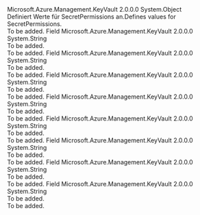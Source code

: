 <Type Name="SecretPermissions" FullName="Microsoft.Azure.Management.KeyVault.Models.SecretPermissions">
  <TypeSignature Language="C#" Value="public static class SecretPermissions" />
  <TypeSignature Language="ILAsm" Value=".class public auto ansi abstract sealed beforefieldinit SecretPermissions extends System.Object" />
  <TypeSignature Language="DocId" Value="T:Microsoft.Azure.Management.KeyVault.Models.SecretPermissions" />
  <TypeSignature Language="VB.NET" Value="Public Class SecretPermissions" />
  <TypeSignature Language="F#" Value="type SecretPermissions = class" />
  <AssemblyInfo>
    <AssemblyName>Microsoft.Azure.Management.KeyVault</AssemblyName>
    <AssemblyVersion>2.0.0.0</AssemblyVersion>
  </AssemblyInfo>
  <Base>
    <BaseTypeName>System.Object</BaseTypeName>
  </Base>
  <Interfaces />
  <Docs>
    <summary>
            <span data-ttu-id="d8b89-101">Definiert Werte für SecretPermissions an.</span><span class="sxs-lookup"><span data-stu-id="d8b89-101">Defines values for SecretPermissions.</span></span>
            </summary>
    <remarks>To be added.</remarks>
  </Docs>
  <Members>
    <Member MemberName="Backup">
      <MemberSignature Language="C#" Value="public const string Backup;" />
      <MemberSignature Language="ILAsm" Value=".field public static literal string Backup" />
      <MemberSignature Language="DocId" Value="F:Microsoft.Azure.Management.KeyVault.Models.SecretPermissions.Backup" />
      <MemberSignature Language="VB.NET" Value="Public Const Backup As String " />
      <MemberSignature Language="F#" Value="val mutable Backup : string" Usage="Microsoft.Azure.Management.KeyVault.Models.SecretPermissions.Backup" />
      <MemberType>Field</MemberType>
      <AssemblyInfo>
        <AssemblyName>Microsoft.Azure.Management.KeyVault</AssemblyName>
        <AssemblyVersion>2.0.0.0</AssemblyVersion>
      </AssemblyInfo>
      <ReturnValue>
        <ReturnType>System.String</ReturnType>
      </ReturnValue>
      <Docs>
        <summary>To be added.</summary>
        <remarks>To be added.</remarks>
      </Docs>
    </Member>
    <Member MemberName="Delete">
      <MemberSignature Language="C#" Value="public const string Delete;" />
      <MemberSignature Language="ILAsm" Value=".field public static literal string Delete" />
      <MemberSignature Language="DocId" Value="F:Microsoft.Azure.Management.KeyVault.Models.SecretPermissions.Delete" />
      <MemberSignature Language="VB.NET" Value="Public Const Delete As String " />
      <MemberSignature Language="F#" Value="val mutable Delete : string" Usage="Microsoft.Azure.Management.KeyVault.Models.SecretPermissions.Delete" />
      <MemberType>Field</MemberType>
      <AssemblyInfo>
        <AssemblyName>Microsoft.Azure.Management.KeyVault</AssemblyName>
        <AssemblyVersion>2.0.0.0</AssemblyVersion>
      </AssemblyInfo>
      <ReturnValue>
        <ReturnType>System.String</ReturnType>
      </ReturnValue>
      <Docs>
        <summary>To be added.</summary>
        <remarks>To be added.</remarks>
      </Docs>
    </Member>
    <Member MemberName="Get">
      <MemberSignature Language="C#" Value="public const string Get;" />
      <MemberSignature Language="ILAsm" Value=".field public static literal string Get" />
      <MemberSignature Language="DocId" Value="F:Microsoft.Azure.Management.KeyVault.Models.SecretPermissions.Get" />
      <MemberSignature Language="VB.NET" Value="Public Const Get As String " />
      <MemberSignature Language="F#" Value="val mutable Get : string" Usage="Microsoft.Azure.Management.KeyVault.Models.SecretPermissions.Get" />
      <MemberType>Field</MemberType>
      <AssemblyInfo>
        <AssemblyName>Microsoft.Azure.Management.KeyVault</AssemblyName>
        <AssemblyVersion>2.0.0.0</AssemblyVersion>
      </AssemblyInfo>
      <ReturnValue>
        <ReturnType>System.String</ReturnType>
      </ReturnValue>
      <Docs>
        <summary>To be added.</summary>
        <remarks>To be added.</remarks>
      </Docs>
    </Member>
    <Member MemberName="List">
      <MemberSignature Language="C#" Value="public const string List;" />
      <MemberSignature Language="ILAsm" Value=".field public static literal string List" />
      <MemberSignature Language="DocId" Value="F:Microsoft.Azure.Management.KeyVault.Models.SecretPermissions.List" />
      <MemberSignature Language="VB.NET" Value="Public Const List As String " />
      <MemberSignature Language="F#" Value="val mutable List : string" Usage="Microsoft.Azure.Management.KeyVault.Models.SecretPermissions.List" />
      <MemberType>Field</MemberType>
      <AssemblyInfo>
        <AssemblyName>Microsoft.Azure.Management.KeyVault</AssemblyName>
        <AssemblyVersion>2.0.0.0</AssemblyVersion>
      </AssemblyInfo>
      <ReturnValue>
        <ReturnType>System.String</ReturnType>
      </ReturnValue>
      <Docs>
        <summary>To be added.</summary>
        <remarks>To be added.</remarks>
      </Docs>
    </Member>
    <Member MemberName="Purge">
      <MemberSignature Language="C#" Value="public const string Purge;" />
      <MemberSignature Language="ILAsm" Value=".field public static literal string Purge" />
      <MemberSignature Language="DocId" Value="F:Microsoft.Azure.Management.KeyVault.Models.SecretPermissions.Purge" />
      <MemberSignature Language="VB.NET" Value="Public Const Purge As String " />
      <MemberSignature Language="F#" Value="val mutable Purge : string" Usage="Microsoft.Azure.Management.KeyVault.Models.SecretPermissions.Purge" />
      <MemberType>Field</MemberType>
      <AssemblyInfo>
        <AssemblyName>Microsoft.Azure.Management.KeyVault</AssemblyName>
        <AssemblyVersion>2.0.0.0</AssemblyVersion>
      </AssemblyInfo>
      <ReturnValue>
        <ReturnType>System.String</ReturnType>
      </ReturnValue>
      <Docs>
        <summary>To be added.</summary>
        <remarks>To be added.</remarks>
      </Docs>
    </Member>
    <Member MemberName="Recover">
      <MemberSignature Language="C#" Value="public const string Recover;" />
      <MemberSignature Language="ILAsm" Value=".field public static literal string Recover" />
      <MemberSignature Language="DocId" Value="F:Microsoft.Azure.Management.KeyVault.Models.SecretPermissions.Recover" />
      <MemberSignature Language="VB.NET" Value="Public Const Recover As String " />
      <MemberSignature Language="F#" Value="val mutable Recover : string" Usage="Microsoft.Azure.Management.KeyVault.Models.SecretPermissions.Recover" />
      <MemberType>Field</MemberType>
      <AssemblyInfo>
        <AssemblyName>Microsoft.Azure.Management.KeyVault</AssemblyName>
        <AssemblyVersion>2.0.0.0</AssemblyVersion>
      </AssemblyInfo>
      <ReturnValue>
        <ReturnType>System.String</ReturnType>
      </ReturnValue>
      <Docs>
        <summary>To be added.</summary>
        <remarks>To be added.</remarks>
      </Docs>
    </Member>
    <Member MemberName="Restore">
      <MemberSignature Language="C#" Value="public const string Restore;" />
      <MemberSignature Language="ILAsm" Value=".field public static literal string Restore" />
      <MemberSignature Language="DocId" Value="F:Microsoft.Azure.Management.KeyVault.Models.SecretPermissions.Restore" />
      <MemberSignature Language="VB.NET" Value="Public Const Restore As String " />
      <MemberSignature Language="F#" Value="val mutable Restore : string" Usage="Microsoft.Azure.Management.KeyVault.Models.SecretPermissions.Restore" />
      <MemberType>Field</MemberType>
      <AssemblyInfo>
        <AssemblyName>Microsoft.Azure.Management.KeyVault</AssemblyName>
        <AssemblyVersion>2.0.0.0</AssemblyVersion>
      </AssemblyInfo>
      <ReturnValue>
        <ReturnType>System.String</ReturnType>
      </ReturnValue>
      <Docs>
        <summary>To be added.</summary>
        <remarks>To be added.</remarks>
      </Docs>
    </Member>
    <Member MemberName="Set">
      <MemberSignature Language="C#" Value="public const string Set;" />
      <MemberSignature Language="ILAsm" Value=".field public static literal string Set" />
      <MemberSignature Language="DocId" Value="F:Microsoft.Azure.Management.KeyVault.Models.SecretPermissions.Set" />
      <MemberSignature Language="VB.NET" Value="Public Const Set As String " />
      <MemberSignature Language="F#" Value="val mutable Set : string" Usage="Microsoft.Azure.Management.KeyVault.Models.SecretPermissions.Set" />
      <MemberType>Field</MemberType>
      <AssemblyInfo>
        <AssemblyName>Microsoft.Azure.Management.KeyVault</AssemblyName>
        <AssemblyVersion>2.0.0.0</AssemblyVersion>
      </AssemblyInfo>
      <ReturnValue>
        <ReturnType>System.String</ReturnType>
      </ReturnValue>
      <Docs>
        <summary>To be added.</summary>
        <remarks>To be added.</remarks>
      </Docs>
    </Member>
  </Members>
</Type>